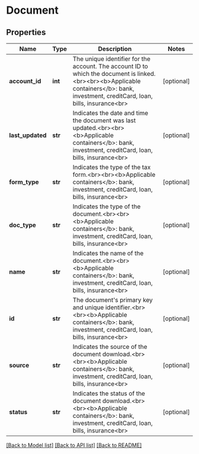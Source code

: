 # Document

## Properties
Name | Type | Description | Notes
------------ | ------------- | ------------- | -------------
**account_id** | **int** | The unique identifier for the account. The account ID to which the document is linked.&lt;br&gt;&lt;br&gt;&lt;b&gt;Applicable containers&lt;/b&gt;: bank, investment, creditCard, loan, bills, insurance&lt;br&gt; | [optional] 
**last_updated** | **str** | Indicates the date and time the document was last updated.&lt;br&gt;&lt;br&gt;&lt;b&gt;Applicable containers&lt;/b&gt;: bank, investment, creditCard, loan, bills, insurance&lt;br&gt; | [optional] 
**form_type** | **str** | Indicates the type of the tax form.&lt;br&gt;&lt;br&gt;&lt;b&gt;Applicable containers&lt;/b&gt;: bank, investment, creditCard, loan, bills, insurance&lt;br&gt; | [optional] 
**doc_type** | **str** | Indicates the type of the document.&lt;br&gt;&lt;br&gt;&lt;b&gt;Applicable containers&lt;/b&gt;: bank, investment, creditCard, loan, bills, insurance&lt;br&gt; | [optional] 
**name** | **str** | Indicates the name of the document.&lt;br&gt;&lt;br&gt;&lt;b&gt;Applicable containers&lt;/b&gt;: bank, investment, creditCard, loan, bills, insurance&lt;br&gt; | [optional] 
**id** | **str** | The document&#39;s primary key and unique identifier.&lt;br&gt;&lt;br&gt;&lt;b&gt;Applicable containers&lt;/b&gt;: bank, investment, creditCard, loan, bills, insurance&lt;br&gt; | [optional] 
**source** | **str** | Indicates the source of the document download.&lt;br&gt;&lt;br&gt;&lt;b&gt;Applicable containers&lt;/b&gt;: bank, investment, creditCard, loan, bills, insurance&lt;br&gt; | [optional] 
**status** | **str** | Indicates the status of the document download.&lt;br&gt;&lt;br&gt;&lt;b&gt;Applicable containers&lt;/b&gt;: bank, investment, creditCard, loan, bills, insurance&lt;br&gt; | [optional] 

[[Back to Model list]](../README.md#documentation-for-models) [[Back to API list]](../README.md#documentation-for-api-endpoints) [[Back to README]](../README.md)


